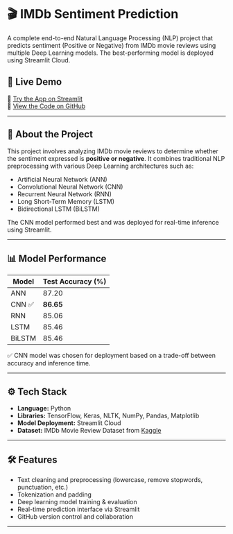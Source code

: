# 🎬 IMDb Sentiment Prediction

A complete end-to-end Natural Language Processing (NLP) project that predicts sentiment (Positive or Negative) from IMDb movie reviews using multiple Deep Learning models. The best-performing model is deployed using Streamlit Cloud.

## 🚀 Live Demo

🔗 [Try the App on Streamlit](https://imdbprediction.streamlit.app)  
📂 [View the Code on GitHub](https://github.com/Himuike/imdb_sentiment_prediction)

---

## 📌 About the Project

This project involves analyzing IMDb movie reviews to determine whether the sentiment expressed is **positive or negative**. It combines traditional NLP preprocessing with various Deep Learning architectures such as:

- Artificial Neural Network (ANN)
- Convolutional Neural Network (CNN)
- Recurrent Neural Network (RNN)
- Long Short-Term Memory (LSTM)
- Bidirectional LSTM (BiLSTM)

The CNN model performed best and was deployed for real-time inference using Streamlit.

---

## 📊 Model Performance

| Model   | Test Accuracy (%) |
|---------|-------------------|
| ANN     | 87.20             |
| CNN ✅  | **86.65**         |
| RNN     | 85.06             |
| LSTM    | 85.46             |
| BiLSTM  | 85.46             |

✅ CNN model was chosen for deployment based on a trade-off between accuracy and inference time.

---

## ⚙️ Tech Stack

- **Language:** Python
- **Libraries:** TensorFlow, Keras, NLTK, NumPy, Pandas, Matplotlib
- **Model Deployment:** Streamlit Cloud
- **Dataset:** IMDb Movie Review Dataset from [Kaggle](https://www.kaggle.com/datasets/lakshmi25npathi/imdb-dataset-of-50k-movie-reviews)

---

## 🛠 Features

- Text cleaning and preprocessing (lowercase, remove stopwords, punctuation, etc.)
- Tokenization and padding
- Deep learning model training & evaluation
- Real-time prediction interface via Streamlit
- GitHub version control and collaboration

---

